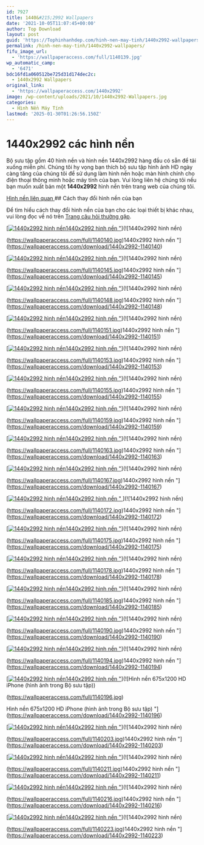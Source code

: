```yaml
---
id: 7927
title: 1440&#215;2992 Wallpapers
date: '2021-10-05T11:07:45+00:00'
author: Top Download
layout: post
guid: 'https://Tophinhanhdep.com/hinh-nen-may-tinh/1440x2992-wallpapers/'
permalink: /hinh-nen-may-tinh/1440x2992-wallpapers/
fifu_image_url:
  - 'https://wallpaperaccess.com/full/1140139.jpg'
wp_automatic_camp:
  - '6471'
bdc16fd1a060512be725d31d174dec2c:
  - 1440x2992 Wallpapers
original_link:
  - 'https://wallpaperaccess.com/1440x2992'
image: /wp-content/uploads/2021/10/1440x2992-Wallpapers.jpg
categories:
  - Hình Nền Máy Tính
lastmod: '2025-01-30T01:26:56.150Z'
---
```

# 1440x2992 các hình nền

Bộ sưu tập gồm 40 hình nền và hình nền 1440x2992 hàng đầu có sẵn để tải xuống miễn phí. Chúng tôi hy vọng bạn thích bộ sưu tập hình ảnh HD ngày càng tăng của chúng tôi để sử dụng làm hình nền hoặc màn hình chính cho điện thoại thông minh hoặc máy tính của bạn. Vui lòng liên hệ chúng tôi nếu bạn muốn xuất bản một **1440x2992** hình nền trên trang web của chúng tôi.

[Hình nền liên quan ](#related) ## Cách thay đổi hình nền của bạn

Để tìm hiểu cách thay đổi hình nền của bạn cho các loại thiết bị khác nhau, vui lòng đọc về nó trên [Trang câu hỏi thường gặp](https://tophinhanhdep.com/faq/).

  
[[![1440x2992 hình nền](https://wallpaperaccess.com/full/1140139.jpg)1440x2992 hình nền "](https://wallpaperaccess.com/download/1440x2992-1140139)](![1440x2992 hình nền)

(https://wallpaperaccess.com/full/1140140.jpg)1440x2992 hình nền "](https://wallpaperaccess.com/download/1440x2992-1140140)

[[![1440x2992 hình nền](https://wallpaperaccess.com/full/1140143.jpg)1440x2992 hình nền "](https://wallpaperaccess.com/download/1440x2992-1140143)](![1440x2992 hình nền)

(https://wallpaperaccess.com/full/1140145.jpg)1440x2992 hình nền "](https://wallpaperaccess.com/download/1440x2992-1140145)

[[![1440x2992 hình nền](https://wallpaperaccess.com/full/1140146.jpg)1440x2992 hình nền "](https://wallpaperaccess.com/download/1440x2992-1140146)](![1440x2992 hình nền)

(https://wallpaperaccess.com/full/1140148.jpg)1440x2992 hình nền "](https://wallpaperaccess.com/download/1440x2992-1140148)

[[![1440x2992 hình nền](https://wallpaperaccess.com/full/1140150.jpg)1440x2992 hình nền "](https://wallpaperaccess.com/download/1440x2992-1140150)](![1440x2992 hình nền)

(https://wallpaperaccess.com/full/1140151.jpg)1440x2992 hình nền "](https://wallpaperaccess.com/download/1440x2992-1140151)

[[![1440x2992 hình nền](https://wallpaperaccess.com/full/1140152.jpg)1440x2992 hình nền "](https://wallpaperaccess.com/download/1440x2992-1140152)](![1440x2992 hình nền)

(https://wallpaperaccess.com/full/1140153.jpg)1440x2992 hình nền "](https://wallpaperaccess.com/download/1440x2992-1140153)

[[![1440x2992 hình nền](https://wallpaperaccess.com/full/1140154.jpg)1440x2992 hình nền "](https://wallpaperaccess.com/download/1440x2992-1140154)](![1440x2992 hình nền)

(https://wallpaperaccess.com/full/1140155.jpg)1440x2992 hình nền "](https://wallpaperaccess.com/download/1440x2992-1140155)

[[![1440x2992 hình nền](https://wallpaperaccess.com/full/1140157.jpg)1440x2992 hình nền "](https://wallpaperaccess.com/download/1440x2992-1140157)](![1440x2992 hình nền)

(https://wallpaperaccess.com/full/1140159.jpg)1440x2992 hình nền "](https://wallpaperaccess.com/download/1440x2992-1140159)

[[![1440x2992 hình nền](https://wallpaperaccess.com/full/1140161.jpg)1440x2992 hình nền "](https://wallpaperaccess.com/download/1440x2992-1140161)](![1440x2992 hình nền)

(https://wallpaperaccess.com/full/1140163.jpg)1440x2992 hình nền "](https://wallpaperaccess.com/download/1440x2992-1140163)

[[![1440x2992 hình nền](https://wallpaperaccess.com/full/1140165.jpg)1440x2992 hình nền "](https://wallpaperaccess.com/download/1440x2992-1140165)](![1440x2992 hình nền)

(https://wallpaperaccess.com/full/1140167.jpg)1440x2992 hình nền "](https://wallpaperaccess.com/download/1440x2992-1140167)

[[![1440x2992 hình nền](https://wallpaperaccess.com/full/1140169.jpg)1440x2992 hình nền " ](https://wallpaperaccess.com/download/1440x2992-1140169)](![1440x2992 hình nền)

(https://wallpaperaccess.com/full/1140172.jpg)1440x2992 hình nền "](https://wallpaperaccess.com/download/1440x2992-1140172)

[[![1440x2992 hình nền](https://wallpaperaccess.com/full/1140174.jpg)1440x2992 hình nền "](https://wallpaperaccess.com/download/1440x2992-1140174)](![1440x2992 hình nền)

(https://wallpaperaccess.com/full/1140175.jpg)1440x2992 hình nền "](https://wallpaperaccess.com/download/1440x2992-1140175)

[[![1440x2992 hình nền](https://wallpaperaccess.com/full/1140176.jpg)1440x2992 hình nền "](https://wallpaperaccess.com/download/1440x2992-1140176)](![1440x2992 hình nền)

(https://wallpaperaccess.com/full/1140178.jpg)1440x2992 hình nền "](https://wallpaperaccess.com/download/1440x2992-1140178)

[[![1440x2992 hình nền](https://wallpaperaccess.com/full/1140182.jpg)1440x2992 hình nền "](https://wallpaperaccess.com/download/1440x2992-1140182)](![1440x2992 hình nền)

(https://wallpaperaccess.com/full/1140185.jpg)1440x2992 hình nền "](https://wallpaperaccess.com/download/1440x2992-1140185)

[[![1440x2992 hình nền](https://wallpaperaccess.com/full/1140186.jpg)1440x2992 hình nền "](https://wallpaperaccess.com/download/1440x2992-1140186)](![1440x2992 hình nền)

(https://wallpaperaccess.com/full/1140190.jpg)1440x2992 hình nền "](https://wallpaperaccess.com/download/1440x2992-1140190)

[[![1440x2992 hình nền](https://wallpaperaccess.com/full/1140191.jpg)1440x2992 hình nền "](https://wallpaperaccess.com/download/1440x2992-1140191)](![1440x2992 hình nền)

(https://wallpaperaccess.com/full/1140194.jpg)1440x2992 hình nền "](https://wallpaperaccess.com/download/1440x2992-1140194)

[[![1440x2992 hình nền](https://wallpaperaccess.com/full/1140195.jpg)1440x2992 hình nền "](https://wallpaperaccess.com/download/1440x2992-1140195)](![Hình nền 675x1200 HD iPhone (hình ảnh trong Bộ sưu tập))

(https://wallpaperaccess.com/full/1140196.jpg)

Hình nền 675x1200 HD iPhone (hình ảnh trong Bộ sưu tập) "](https://wallpaperaccess.com/download/1440x2992-1140196)

[[![1440x2992 hình nền](https://wallpaperaccess.com/full/1140197.jpg)1440x2992 hình nền "](https://wallpaperaccess.com/download/1440x2992-1140197)](![1440x2992 hình nền)

(https://wallpaperaccess.com/full/1140203.jpg)1440x2992 hình nền "](https://wallpaperaccess.com/download/1440x2992-1140203)

[[![1440x2992 hình nền](https://wallpaperaccess.com/full/1140204.jpg)1440x2992 hình nền "](https://wallpaperaccess.com/download/1440x2992-1140204)](![1440x2992 hình nền)

(https://wallpaperaccess.com/full/1140211.jpg)1440x2992 hình nền "](https://wallpaperaccess.com/download/1440x2992-1140211)

[[![1440x2992 hình nền](https://wallpaperaccess.com/full/1140215.jpg)1440x2992 hình nền "](https://wallpaperaccess.com/download/1440x2992-1140215)](![1440x2992 hình nền)

(https://wallpaperaccess.com/full/1140216.jpg)1440x2992 hình nền "](https://wallpaperaccess.com/download/1440x2992-1140216)

[[![1440x2992 hình nền](https://wallpaperaccess.com/full/1140217.jpg)1440x2992 hình nền "](https://wallpaperaccess.com/download/1440x2992-1140217)](![1440x2992 hình nền)

(https://wallpaperaccess.com/full/1140223.jpg)1440x2992 hình nền "](https://wallpaperaccess.com/download/1440x2992-1140223)
